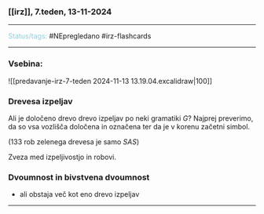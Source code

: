 ### [[irz]], 7.teden, 13-11-2024
---

<font color="#92cddc">Status/tags:</font> #NEpregledano #irz-flashcards 

---

### Vsebina:

![[predavanje-irz-7-teden 2024-11-13 13.19.04.excalidraw|100]]

### Drevesa izpeljav

Ali je določeno drevo drevo izpeljav po neki gramatiki $G$? Najprej preverimo, da so vsa vozlišča določena in označena ter da je v korenu začetni simbol.

(133 rob zelenega drevesa je samo $SAS$)

Zveza med izpeljivostjo in robovi.

### Dvoumnost in bivstvena dvoumnost
- ali obstaja več kot eno drevo izpeljav

---
